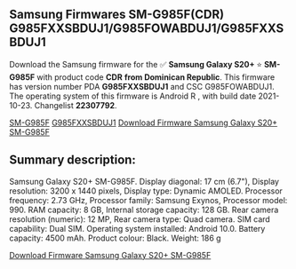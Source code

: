 <h2>Samsung Firmwares SM-G985F(CDR) G985FXXSBDUJ1/G985FOWABDUJ1/G985FXXSBDUJ1</h2>
Download the Samsung firmware for the ✅ <strong>Samsung Galaxy S20+ </strong> ⭐ <strong>SM-G985F</strong> with product code <strong>CDR</strong> <strong> from Dominican Republic</strong>. This firmware has version number PDA <strong>G985FXXSBDUJ1</strong> and CSC G985FOWABDUJ1. The operating system of this firmware is Android R , with build date 2021-10-23. Changelist <strong>22307792</strong>.


[SM-G985F](https://samfirm.shop/samsung/model/SM-G985F)
[G985FXXSBDUJ1](https://samfirm.shop/samsung/pda/G985FXXSBDUJ1)
[Download Firmware Samsung Galaxy S20+ SM-G985F](https://samfirm.shop/samsung/firmware/467610)
<h2>Summary description:</h2>
<p>Samsung Galaxy S20+ SM-G985F. Display diagonal: 17 cm (6.7"), Display resolution: 3200 x 1440 pixels, Display type: Dynamic AMOLED. Processor frequency: 2.73 GHz, Processor family: Samsung Exynos, Processor model: 990. RAM capacity: 8 GB, Internal storage capacity: 128 GB. Rear camera resolution (numeric): 12 MP, Rear camera type: Quad camera. SIM card capability: Dual SIM. Operating system installed: Android 10.0. Battery capacity: 4500 mAh. Product colour: Black. Weight: 186 g</p>


[Download Firmware Samsung Galaxy S20+ SM-G985F](https://samfirm.shop/samsung/firmware/467610)
